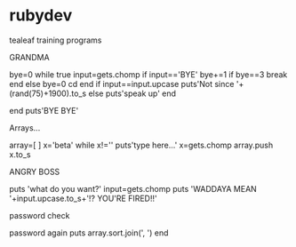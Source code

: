 rubydev
=======

tealeaf training programs

GRANDMA

bye=0
while true
	input=gets.chomp
		if input=='BYE'
			bye+=1
				if bye==3
				 break
				end
			else bye=0
	cd	end
		if input==input.upcase
			puts'Not since '+(rand(75)+1900).to_s
		else
			puts'speak up'
		end
			
end
puts'BYE BYE'

Arrays...

array=[ ]
x='beta'
while x!=''
	puts'type here...'
		x=gets.chomp
		array.push x.to_s
		
ANGRY BOSS

puts 'what do you want?'
input=gets.chomp
puts 'WADDAYA MEAN '+input.upcase.to_s+'!? YOU\'RE FIRED!!'

password check

password again
		puts array.sort.join(', ')
end


